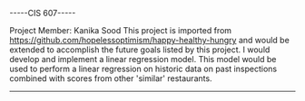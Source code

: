 -----CIS 607-----

Project Member: Kanika Sood
This project is imported from https://github.com/hopelessoptimism/happy-healthy-hungry and would be extended to accomplish the future goals listed by this project.
I would develop and implement a linear regression model. This model would be used to  perform a linear regression on historic data on past inspections combined with scores from other 'similar' restaurants.

-----------------
  


